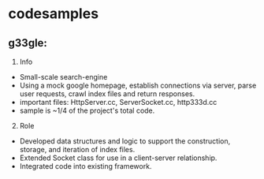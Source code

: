 # codesamples

## g33gle:
1. Info
  - Small-scale search-engine
  - Using a mock google homepage, establish connections via server, parse user requests, crawl index files and return responses.
  - important files: HttpServer.cc, ServerSocket.cc, http333d.cc
  - sample is ~1/4 of the project's total code.
2. Role
  - Developed data structures and logic to support the construction, storage, and iteration of index files.
  - Extended Socket class for use in a client-server relationship.
  - Integrated code into existing framework.
